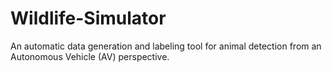 # Wildlife-Simulator
An automatic data generation and labeling tool for animal detection from an Autonomous Vehicle (AV) perspective.
